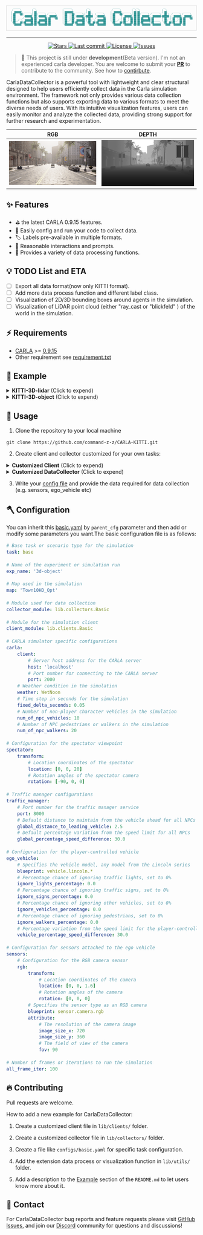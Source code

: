 <div align="center">
  <img src="./assets/head.png">
</div>

<hr>

<div align="center"><p>
    <a href="https://github.com/command-z-z/CarlaDataCollector/stargazers">
      <img alt="Stars" src="https://img.shields.io/github/stars/command-z-z/CarlaDataCollector?style=for-the-badge&logo=starship&color=c69ff5&logoColor=D9E0EE&labelColor=302D41" />
    </a>
    <a href="https://github.com/command-z-z/CarlaDataCollector/pulse">
      <img alt="Last commit" src="https://img.shields.io/github/last-commit/command-z-z/CarlaDataCollector?style=for-the-badge&logo=starship&color=8bd5ca&logoColor=D9E0EE&labelColor=302D41"/>
    </a>
    <a href="https://github.com/command-z-z/CarlaDataCollector/blob/main/LICENSE">
      <img alt="License" src="https://img.shields.io/github/license/command-z-z/CarlaDataCollector?style=for-the-badge&logo=starship&color=ee999f&logoColor=D9E0EE&labelColor=302D41" />
    </a>
    <a href="https://github.com/command-z-z/CarlaDataCollector/issues">
      <img alt="Issues" src="https://img.shields.io/github/issues/command-z-z/CarlaDataCollector?style=for-the-badge&logo=bilibili&color=F5E0DC&logoColor=D9E0EE&labelColor=302D41" />
    </a>
</div>

> :eyes: This project is still under **development**(Beta version). I'm not an experienced carla developer. You are welcome to submit your [**PR**](https://github.com/command-z-z/CarlaDataCollector/pulls) to contribute to the community. See how to [contirbute](#-contributing).

CarlaDataCollector is a powerful tool with lightweight and clear structural designed to help users efficiently collect data in the Carla simulation environment. The framework not only provides various data collection functions but also supports exporting data to various formats to meet the diverse needs of users. With its intuitive visualization features, users can easily monitor and analyze the collected data, providing strong support for further research and experimentation.


| RGB | DEPTH |
| :-:   | :-:   |
| ![](./assets/rgb.png) | ![](./assets/depth.png) |


## ✨ Features
- :golf: the latest CARLA 0.9.15 features.
- :key: Easily config and run your code to collect data.
- :label: Labels pre-available in multiple formats.
- :tulip: Reasonable interactions and prompts.
- :gem: Provides a variety of data processing functions.

## 💡 TODO List and ETA
- [ ] Export all data format(now only KITTI format).
- [ ] Add more data process function and different label class.
- [ ] Visualization of 2D/3D bounding boxes around agents in the simulation.
- [ ] Visualization of LiDAR point cloud (either "ray_cast or "blickfeld" ) of the world in the simulation.
 
## ⚡️ Requirements

- [CARLA](https://carla.org/) >= [0.9.15](https://github.com/carla-simulator/carla/releases/tag/0.9.15)
- Other requirement see [requirement.txt](https://github.com/command-z-z/CarlaDataCollector/blob/main/requirements.txt)

## 🎨 Example
<details>
<summary><b>KITTI-3D-lidar</b> <span style="font-size:14px;">(Click to expend) </span> </summary>

Generate simulation lidar data set in KITTI odometry dataset format based on CARLA Simulator. Use nvidia [NKSR](https://research.nvidia.com/labs/toronto-ai/NKSR/) method reconstruct mesh by lidar point cloud.
```
python generator.py --cfg_file ./configs/kitti/3d-lidar.yaml
```

| LIDAR | [NKSR](https://github.com/nv-tlabs/NKSR) |
| :-:   | :-:   |
| ![](./assets/lidar.png) | ![](./assets/nksr.png) |

You can reproduce the result from above image by following command. More details and environment setup, please found from [NKSR](https://github.com/nv-tlabs/NKSR) repository.
```
python scripts/recon_nksr.py
```

</details>

<details>
<summary><b>KITTI-3D-object</b> <span style="font-size:14px;">(Click to expend) </span> </summary>

Generate simulation data set in KITTI 2D/3D target detection dataset format based on CARLA Simulator(Reference from [Repo](https://github.com/mmmmaomao/DataGenerator)).
```
python generator.py --cfg_file ./configs/kitti/3d-object.yaml
```

![image](https://user-images.githubusercontent.com/55339200/138204888-18958f52-ab1a-454a-8eef-23b7d4987f37.png)

</details>

## 🚀 Usage

1. Clone the repository to your local machine

```
git clone https://github.com/command-z-z/CARLA-KITTI.git
```

2. Create client and collector customized for your own tasks:

<details>
<summary><b>Customized Client</b> <span style="font-size:14px;">(Click to expend) </span> </summary>

Inherit the function from `BasicClient` and overload the `tick` function according to your own data collection requirements.
```python
class Client(BasicClient):
    def __init__(self, cfg):
        super().__init__(cfg)

    def tick(self):
        self.frame = self.world.tick()
        ego_vehicle, dataQue = next(iter(self.data["sensor_data"].items()))
        
        # set_spectator
        self._set_spectator(ego_vehicle)

        # set overtaking
        auto_decide_overtake_direction(ego_vehicle, self.world, self.traffic_manager)

        ret = {"actors": None, "sensors_data": {}}
        ret["actors"] = self.world.get_actors().filter('*vehicle*')

        data = [self._retrieve_data(q) for q in dataQue]
        assert all(x.frame == self.frame for x in data)

        sensors = self.actors["sensors"][ego_vehicle]
        sensor_intrinsic = [get_camera_intrinsic(int(sensor.attributes['image_size_x']), int(sensor.attributes['image_size_y']), int(sensor.attributes['fov'])) for sensor in sensors[:5]]
        sensor_extrinsic = [np.mat(sensor.get_transform().get_matrix()) for sensor in sensors]

        ret["sensors_data"][ego_vehicle] = {}
        ret["sensors_data"][ego_vehicle]["sensor_data"] = data
        ret["sensors_data"][ego_vehicle]["intrinsic"] = sensor_intrinsic
        ret["sensors_data"][ego_vehicle]["extrinsic_inv"] = sensor_extrinsic
        ret["sensors_data"][ego_vehicle]["lidar"] = sensors[5]
        return ret
```

</details>

<details>
<summary><b>Customized DataCollector</b> <span style="font-size:14px;">(Click to expend) </span> </summary>

Inherit the function from `BasicDataCollector` and overload the function according to your own data collection requirements.

```python
class DataCollector(BasicDataCollector):
    def __init__(self, cfg):
        super().__init__(cfg)
        self._generate_path()

    def _generate_path(self):
        folders = ['image', 'depth_1', 'depth_2', 'depth_3', 'depth_4', 'velodyne']

        for folder in folders:
            directory = os.path.join(self.OUTPUT_FOLDER, folder)
            if not os.path.exists(directory):
                os.makedirs(directory)

        self.LIDAR_PATH = os.path.join(self.OUTPUT_FOLDER, 'velodyne/{0:06}.bin')
        self.IMAGE_PATH = os.path.join(self.OUTPUT_FOLDER, 'image/{0:06}.png')
        self.DEPTH_1_PATH = os.path.join(self.OUTPUT_FOLDER, 'depth_1/{0:06}.png')
        self.DEPTH_2_PATH = os.path.join(self.OUTPUT_FOLDER, 'depth_2/{0:06}.png')
        self.DEPTH_3_PATH = os.path.join(self.OUTPUT_FOLDER, 'depth_3/{0:06}.png')
        self.DEPTH_4_PATH = os.path.join(self.OUTPUT_FOLDER, 'depth_4/{0:06}.png')
        self.CALIB_PATH = os.path.join(self.OUTPUT_FOLDER, 'calib.txt')
        self.POSE_PATH = os.path.join(self.OUTPUT_FOLDER, 'pose.txt')
        self.CAR_PATH = os.path.join(self.OUTPUT_FOLDER, 'ego_vehicle_trajectory.txt')
        self.BBOX_PATH = os.path.join(self.OUTPUT_FOLDER, 'bbox.txt')

    def save_training_files(self, data):

        lidar_fname = self.LIDAR_PATH.format(self.captured_frame_no)
        img_fname = self.IMAGE_PATH.format(self.captured_frame_no)
        depth_1_fname = self.DEPTH_1_PATH.format(self.captured_frame_no)
        depth_2_fname = self.DEPTH_2_PATH.format(self.captured_frame_no)
        depth_3_fname = self.DEPTH_3_PATH.format(self.captured_frame_no)
        depth_4_fname = self.DEPTH_4_PATH.format(self.captured_frame_no)
        calib_fname = self.CALIB_PATH
        pose_fname = self.POSE_PATH
        car_fname = self.CAR_PATH
        bbox_frname = self.BBOX_PATH


        ego_vehicle, dt = next(iter(data["sensors_data"].items()))
        save_calibration_data(calib_fname, dt["intrinsic"], dt["extrinsic_inv"])
        save_image_data(img_fname, dt["sensor_data"][0])
        save_depth_data(depth_1_fname, dt["sensor_data"][1])
        save_depth_data(depth_2_fname, dt["sensor_data"][2])
        save_depth_data(depth_3_fname, dt["sensor_data"][3])
        save_depth_data(depth_4_fname, dt["sensor_data"][4])
        save_lidar_data(lidar_fname, dt["sensor_data"][5])
        save_ego_vehicle_trajectory(car_fname, ego_vehicle)
        save_pose_data(pose_fname, dt["lidar"])
        save_npc_data(bbox_frname, data["actors"], ego_vehicle)
        self.captured_frame_no += 1
```

</details>

3. Write your [config file](#-configuration) and provide the data required for data collection (e.g. sensors, ego_vehicle etc)

## 🪓 Configuration

You can inherit this [basic.yaml](https://github.com/command-z-z/CarlaDataCollector/blob/main/configs/basic.yaml) by `parent_cfg` parameter and then add or modify some parameters you want.The basic configuration file is as follows:

```yaml
# Base task or scenario type for the simulation
task: base

# Name of the experiment or simulation run
exp_name: '3d-object'

# Map used in the simulation
map: 'Town10HD_Opt'

# Module used for data collection
collector_module: lib.collectors.Basic

# Module for the simulation client
client_module: lib.clients.Basic

# CARLA simulator specific configurations
carla:
    client:
        # Server host address for the CARLA server
        host: 'localhost'
        # Port number for connecting to the CARLA server
        port: 2000
    # Weather condition in the simulation
    weather: WetNoon
    # Time step in seconds for the simulation
    fixed_delta_seconds: 0.05
    # Number of non-player character vehicles in the simulation
    num_of_npc_vehicles: 10 
    # Number of NPC pedestrians or walkers in the simulation
    num_of_npc_walkers: 20

# Configuration for the spectator viewpoint
spectator:
    transform:
        # Location coordinates of the spectator
        location: [0, 0, 20]
        # Rotation angles of the spectator camera
        rotation: [-90, 0, 0]
    
# Traffic manager configurations
traffic_manager: 
    # Port number for the traffic manager service
    port: 8000
    # Default distance to maintain from the vehicle ahead for all NPCs
    global_distance_to_leading_vehicle: 2.5 
    # Default percentage variation from the speed limit for all NPCs
    global_percentage_speed_difference: 30.0

# Configuration for the player-controlled vehicle
ego_vehicle:
    # Specifies the vehicle model, any model from the Lincoln series
    blueprint: vehicle.lincoln.*
    # Percentage chance of ignoring traffic lights, set to 0%
    ignore_lights_percentage: 0.0
    # Percentage chance of ignoring traffic signs, set to 0%
    ignore_signs_percentage: 0.0
    # Percentage chance of ignoring other vehicles, set to 0%
    ignore_vehicles_percentage: 0.0
    # Percentage chance of ignoring pedestrians, set to 0%
    ignore_walkers_percentage: 0.0
    # Percentage variation from the speed limit for the player-controlled vehicle
    vehicle_percentage_speed_difference: 30.0

# Configuration for sensors attached to the ego vehicle
sensors:
    # Configuration for the RGB camera sensor
    rgb:
        transform:
            # Location coordinates of the camera
            location: [0, 0, 1.6]
            # Rotation angles of the camera
            rotation: [0, 0, 0]
        # Specifies the sensor type as an RGB camera
        blueprint: sensor.camera.rgb
        attribute:
            # The resolution of the camera image
            image_size_x: 720
            image_size_y: 360
            # The field of view of the camera
            fov: 90

# Number of frames or iterations to run the simulation
all_frame_iter: 100
```

## 🔥 Contributing

Pull requests are welcome.

How to add a new example for CarlaDataCollector:

1. Create a customized client file in `lib/clients/` folder.

2. Create a customized collector file in `lib/collectors/` folder.

3. Create a file like `configs/basic.yaml` for specific task configuration.

4. Add the extension data process or visualization function in `lib/utils/` folder.

5. Add a description to the [Example](#-example) section of the `README.md` to let users know more about it.

## 🍺 Contact

For CarlaDataCollector bug reports and feature requests please visit [GitHub Issues](https://github.com/command-z-z/command-z-z/issues), and join our [Discord](https://discord.gg/2QGjgzgM) community for questions and discussions!
